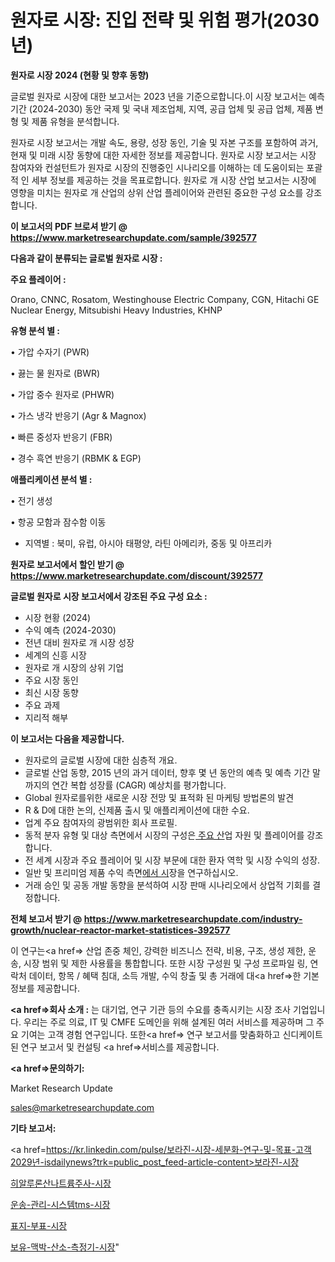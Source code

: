 # 원자로 시장: 진입 전략 및 위험 평가(2030년)

<strong>원자로 시장 2024 (현황 및 향후 동향)</strong>

글로벌 원자로 시장에 대한 보고서는 2023 년을 기준으로합니다.이 시장 보고서는 예측 기간 (2024-2030) 동안 국제 및 국내 제조업체, 지역, 공급 업체 및 공급 업체, 제품 변형 및 제품 유형을 분석합니다.

원자로 시장 보고서는 개발 속도, 용량, 성장 동인, 기술 및 자본 구조를 포함하여 과거, 현재 및 미래 시장 동향에 대한 자세한 정보를 제공합니다. 원자로 시장 보고서는 시장 참여자와 컨설턴트가 원자로 시장의 진행중인 시나리오를 이해하는 데 도움이되는 포괄적 인 세부 정보를 제공하는 것을 목표로합니다. 원자로 개 시장 산업 보고서는 시장에 영향을 미치는 원자로 개 산업의 상위 산업 플레이어와 관련된 중요한 구성 요소를 강조합니다.



<strong>이 보고서의 PDF 브로셔 받기 @ <a href=https://www.marketresearchupdate.com/sample/392577>https://www.marketresearchupdate.com/sample/392577</a></strong>



<strong>다음과 같이 분류되는 글로벌 원자로 시장 :</strong>



<strong>주요 플레이어 :</strong>

Orano, CNNC, Rosatom, Westinghouse Electric Company, CGN, Hitachi GE Nuclear Energy, Mitsubishi Heavy Industries, KHNP



<strong>유형 분석 별 :</strong>

• 가압 수자기 (PWR)

• 끓는 물 원자로 (BWR)

• 가압 중수 원자로 (PHWR)

• 가스 냉각 반응기 (Agr & Magnox)

• 빠른 중성자 반응기 (FBR)

• 경수 흑연 반응기 (RBMK & EGP)



<strong>애플리케이션 분석 별 :</strong>

• 전기 생성

• 항공 모함과 잠수함 이동

<ul>
  <li>지역별 : 북미, 유럽, 아시아 태평양, 라틴 아메리카, 중동 및 아프리카</li>
</ul>


<strong>원자로 보고서에서 할인 받기 @ <a href=https://www.marketresearchupdate.com/discount/392577>https://www.marketresearchupdate.com/discount/392577</a></strong>



<strong>글로벌 원자로 시장 보고서에서 강조된 주요 구성 요소 :</strong>
<ul>
  <li>시장 현황 (2024)</li>
  <li>수익 예측 (2024-2030)</li>
  <li>전년 대비 원자로 개 시장 성장</li>
  <li>세계의 신흥 시장</li>
  <li>원자로 개 시장의 상위 기업</li>
  <li>주요 시장 동인</li>
  <li>최신 시장 동향</li>
  <li>주요 과제</li>
  <li>지리적 해부</li>
</ul>


<strong>이 보고서는 다음을 제공합니다.</strong>
<ul>
  <li>원자로의 글로벌 시장에 대한 심층적 개요.</li>
  <li>글로벌 산업 동향, 2015 년의 과거 데이터, 향후 몇 년 동안의 예측 및 예측 기간 말까지의 연간 복합 성장률 (CAGR) 예상치를 평가합니다.</li>
  <li>Global 원자로를위한 새로운 시장 전망 및 표적화 된 마케팅 방법론의 발견</li>
  <li>R &amp; D에 대한 논의, 신제품 출시 및 애플리케이션에 대한 수요.</li>
  <li>업계 주요 참여자의 광범위한 회사 프로필.</li>
  <li>동적 분자 유형 및 대상 측면에서 시장의 구성은<a href=> 주요 산</a>업 자원 및 플레이어를 강조합니다.</li>
  <li>전 세계 시장과 주요 플레이어 및 시장 부문에 대한 환자 역학 및 시장 수익의 성장.</li>
  <li>일반 및 프리미엄 제품 수익 측면<a href=>에서 시</a>장을 연구하십시오.</li>
  <li>거래 승인 및 공동 개발 동향을 분석하여 시장 판매 시나리오에서 상업적 기회를 결정합니다.</li>
</ul>



<strong>전체 보고서 받기 @ <a href=https://www.marketresearchupdate.com/industry-growth/nuclear-reactor-market-statistices-392577>https://www.marketresearchupdate.com/industry-growth/nuclear-reactor-market-statistices-392577</a></strong>

이 연구는<a href=> 산업 존중</a> 체인, 강력한 비즈니스 전략, 비용, 구조, 생성 제한, 운송, 시장 범위 및 제한 사용률을 통합합니다. 또한 시장 구성원 및 구성 프로파일 링, 연락처 데이터, 항목 / 혜택 침대, 소득 개발, 수익 창출 및 총 거래에 대<a href=>한 기본 </a>정보를 제공합니다.



<strong><a href=>회사 소</a>개 :</strong>
는 대기업, 연구 기관 등의 수요를 충족시키는 시장 조사 기업입니다. 우리는 주로 의료, IT 및 CMFE 도메인을 위해 설계된 여러 서비스를 제공하며 그 주요 기여는 고객 경험 연구입니다. 또한<a href=> 연구 보</a>고서를 맞춤화하고 신디케이트 된 연구 보고서 및 컨설팅 <a href=>서비스</a>를 제공합니다.



<strong><a href=>문의하기:</a></strong>

Market Research Update

sales@marketresearchupdate.com



<strong>기타 보고서:</strong>

<a href=https://kr.linkedin.com/pulse/보라진-시장-세분화-연구-및-목표-고객2029년-isdailynews?trk=public_post_feed-article-content>보라진-시장</a>

<a href=https://www.linkedin.com/pulse/히알루론산나트륨주사-시장-규모-및-성장-2023-trend-tracking-tips-360-analysis-zsdaf/>히알루론산나트륨주사-시장</a>

<a href=https://www.linkedin.com/pulse/운송-관리-시스템tms-시장-동향-및-성장-전망-market-matrix-musings-analysis-x13pf/>운송-관리-시스템tms-시장</a>

<a href=https://www.linkedin.com/pulse/표지-부표-시장-규모-및-성장-2023-data-dive-diaries-24-analysis-0b5ff/>표지-부표-시장</a>

<a href=https://www.linkedin.com/pulse/보유-맥박-산소-측정기-시장-경쟁-분석-및-성장-잠재력-2030-johpc/>보유-맥박-산소-측정기-시장</a>"
